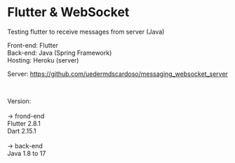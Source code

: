 # Flutter & WebSocket

Testing flutter to receive messages from server (Java)

Front-end: Flutter <br />
Back-end: Java (Spring Framework) <br />
Hosting: Heroku (server)

Server: https://github.com/uedermdscardoso/messaging_websocket_server

<br />

Version:  <br />
<br/>
-> frond-end <br /> 
Flutter 2.8.1 <br />
Dart 2.15.1  <br />
<br />
-> back-end <br />
Java 1.8 to 17

